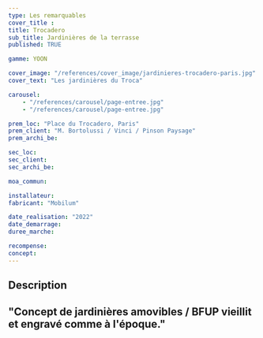 ```yaml
---
type: Les remarquables
cover_title :
title: Trocadero
sub_title: Jardinières de la terrasse
published: TRUE

gamme: YOON

cover_image: "/references/cover_image/jardinieres-trocadero-paris.jpg"
cover_text: "Les jardinières du Troca"

carousel:
    - "/references/carousel/page-entree.jpg"
    - "/references/carousel/page-entree.jpg"

prem_loc: "Place du Trocadero, Paris"
prem_client: "M. Bortolussi / Vinci / Pinson Paysage"
prem_archi_be:

sec_loc:
sec_client:
sec_archi_be:

moa_commun:

installateur:
fabricant: "Mobilum"

date_realisation: "2022"
date_demarrage:
duree_marche:

recompense:
concept:
---
```


## Description

## "Concept de jardinières amovibles / BFUP vieillit et engravé comme à l'époque."
